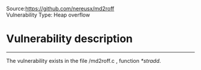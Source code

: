 Source:https://github.com/nereusx/md2roff  
Vulnerability Type: Heap overflow  
  
  
# Vulnerability description
___
The vulnerability exists in the file /md2roff.c , function _*stradd_.  
